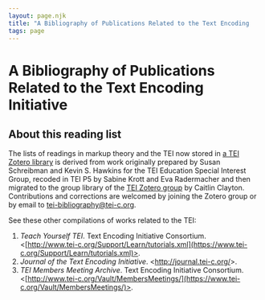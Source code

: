 ```yaml
---
layout: page.njk
title: "A Bibliography of Publications Related to the Text Encoding                            Initiative"
tags: page
---
```

# A Bibliography of Publications Related to the Text Encoding                            Initiative
About this reading list
-----------------------



The lists of readings in markup theory and the TEI now stored in [a TEI Zotero library](https://www.zotero.org/groups/42025/tei/items) is derived from work originally prepared by Susan Schreibman and Kevin S. Hawkins for the TEI Education Special Interest Group, recoded in TEI P5 by Sabine Krott and Eva Radermacher and then migrated to the group library of the [TEI Zotero group](http://www.zotero.org/groups/tei) by Caitlin Clayton. Contributions and corrections are welcomed by joining the Zotero group or by email to tei-bibliography@tei-c.org.


See these other compilations of works related to the TEI:
1. *Teach Yourself TEI*. Text Encoding Initiative Consortium. <[http://www.tei-c.org/Support/Learn/tutorials.xml](https://www.tei-c.org/Support/Learn/tutorials.xml)>.
2. *Journal of the Text Encoding Initiative*. <<http://journal.tei-c.org/>>.
3. *TEI Members Meeting Archive*. Text Encoding Initiative Consortium. <[http://www.tei-c.org/Vault/MembersMeetings/](https://www.tei-c.org/Vault/MembersMeetings/)>.


